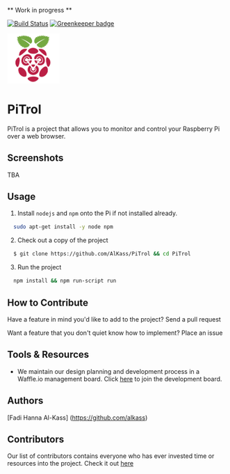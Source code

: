 ** Work in progress **

[![Build Status](https://travis-ci.org/AlKass/PiTrol.svg?branch=master)](https://travis-ci.org/AlKass/PiTrol)
[![Greenkeeper badge](https://badges.greenkeeper.io/AlKass/PiTrol.svg)](https://greenkeeper.io/)

<img src="static/media/images/Logo-256.png" width=120 />

# PiTrol
PiTrol is a project that allows you to monitor and control your Raspberry Pi over a web browser.

## Screenshots
TBA

## Usage
1. Install `nodejs` and `npm` onto the Pi if not installed already.
```bash
  sudo apt-get install -y node npm
```
2. Check out a copy of the project
```bash
  $ git clone https://github.com/AlKass/PiTrol && cd PiTrol
```

3. Run the project
```bash
  npm install && npm run-script run
```

## How to Contribute
Have a feature in mind you'd like to add to the project? Send a pull request

Want a feature that you don't quiet know how to implement? Place an issue

## Tools & Resources
* We maintain our design planning and development process in a Waffle.io management board. Click [here](https://waffle.io/AlKass/PiTrol) to join the development board.

## Authors
[Fadi Hanna Al-Kass] (https://github.com/alkass)

## Contributors
Our list of contributors contains everyone who has ever invested time or resources into the project. Check it out [here](CONTRIBUTORS.md)
